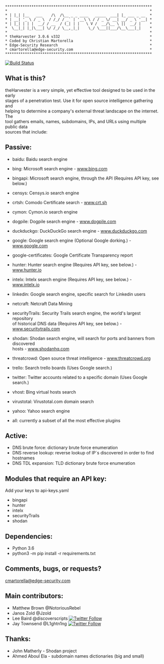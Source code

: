 ```
*******************************************************************
*                                                                 *
* | |_| |__   ___    /\  /\__ _ _ ____   _____  ___| |_ ___ _ __  *
* | __| '_ \ / _ \  / /_/ / _` | '__\ \ / / _ \/ __| __/ _ \ '__| *
* | |_| | | |  __/ / __  / (_| | |   \ V /  __/\__ \ ||  __/ |    *
*  \__|_| |_|\___| \/ /_/ \__,_|_|    \_/ \___||___/\__\___|_|    *
*                                                                 *
* theHarvester 3.0.6 v332                                         *
* Coded by Christian Martorella                                   *
* Edge-Security Research                                          *
* cmartorella@edge-security.com                                   *
*******************************************************************
```
[![Build Status](https://travis-ci.com/laramies/theHarvester.svg?branch=master)](https://travis-ci.com/laramies/theHarvester)

What is this?
-------------
theHarvester is a very simple, yet effective tool designed to be used in the early<br>
stages of a penetration test. Use it for open source intelligence gathering and<br>
helping to determine a company's external threat landscape on the internet. The<br>
tool gathers emails, names, subdomains, IPs, and URLs using multiple public data<br>
sources that include:

Passive:
--------
* baidu: Baidu search engine

* bing: Microsoft search engine - www.bing.com

* bingapi: Microsoft search engine, through the API (Requires API key, see below.)

* censys: Censys.io search engine

* crtsh: Comodo Certificate search - www.crt.sh

* cymon: Cymon.io search engine

* dogpile: Dogpile search engine - www.dogpile.com

* duckduckgo: DuckDuckGo search engine - www.duckduckgo.com 

* google: Google search engine (Optional Google dorking.) - www.google.com

* google-certificates: Google Certificate Transparency report

* hunter: Hunter search engine (Requires API key, see below.) - www.hunter.io

* intelx: Intelx search engine (Requires API key, see below.) - www.intelx.io

* linkedin: Google search engine, specific search for Linkedin users

* netcraft: Netcraft Data Mining

* securityTrails: Security Trails search engine, the world's largest repository<br>
  of historical DNS data (Requires API key, see below.) - www.securitytrails.com

* shodan: Shodan search engine, will search for ports and banners from discovered<br>
  hosts - www.shodanhq.com

* threatcrowd: Open source threat intelligence - www.threatcrowd.org

* trello: Search trello boards (Uses Google search.)

* twitter: Twitter accounts related to a specific domain (Uses Google search.)

* vhost: Bing virtual hosts search

* virustotal: Virustotal.com domain search  

* yahoo: Yahoo search engine

* all: currently a subset of all the most effective plugins

Active:
-------
* DNS brute force: dictionary brute force enumeration
* DNS reverse lookup: reverse lookup of IP´s discovered in order to find hostnames
* DNS TDL expansion: TLD dictionary brute force enumeration

Modules that require an API key:
--------------------------------
Add your keys to api-keys.yaml

* bingapi
* hunter
* intelx
* securityTrails
* shodan

Dependencies:
-------------
* Python 3.6
* python3 -m pip install -r requirements.txt

Comments, bugs, or requests?
----------------------------
cmartorella@edge-security.com

Main contributors:
------------------
* Matthew Brown @NotoriousRebel
* Janos Zold @Jzold
* Lee Baird @discoverscripts [![Twitter Follow](https://img.shields.io/twitter/follow/discoverscripts.svg?style=social&label=Follow)](https://twitter.com/discoverscripts)
* Jay Townsend @L1ghtn1ng [![Twitter Follow](https://img.shields.io/twitter/follow/jay_townsend1.svg?style=social&label=Follow)](https://twitter.com/jay_townsend1)

Thanks:
-------
* John Matherly - Shodan project
* Ahmed Aboul Ela - subdomain names dictionaries (big and small)
